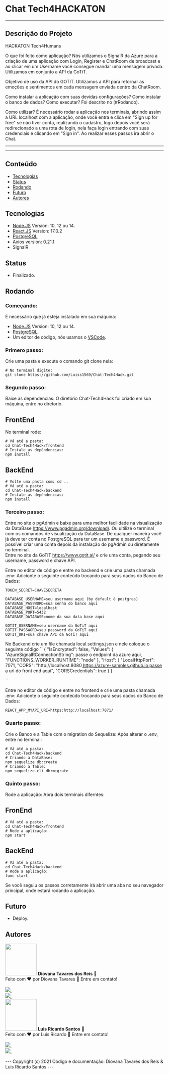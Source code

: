 # Chat Tech4HACKATON

---

## Descrição do Projeto

HACKATON Tech4Humans

O que foi feito como aplicação?
Nós utilizamos o SignalR da Azure para a criação de uma aplicação com Login, Register e ChatRoom de broadcast e ao clicar em um Username você consegue mandar uma mensagem privada. Utilizamos em conjunto a API da GoTiT.

Objetivo de uso da API do GOTIT.
Utilizamos a API para retornar as emoções e sentimentos em cada mensagem enviada dentro da ChatRoom.

Como instalar a aplicação com suas devidas configurações?
Como instalar o banco de dados?
Como executar?
Foi descrito no (#Rodando).

Como utilizar?
É necessário rodar a aplicação nos terminais, abrindo assim a URL localhost com a aplicação, onde você entra e clica em "Sign up for free" se não tiver conta, realizando o cadastro, logo depois você será redirecionado a uma rota de login, nela faça login entrando com suas credenciais e clicando em "Sign in". Ao realizar esses passos ira abrir o Chat.

---

<hr></hr>

## Conteúdo

- [Tecnologias](#Tecnologias)
- [Status](#Status)
- [Rodando](#Rodando)
- [Futuro](#Futuro)
- [Autores](#Autores)

## Tecnologias

- [Node.JS](https://nodejs.org/en/) Version: 10, 12 ou 14.
- [React.JS](https://pt-br.reactjs.org/) Version: 17.0.2
- [PostgreSQL](https://www.postgresql.org/)
- Axios version: 0.21.1
- SignalR

## Status

- Finalizado.

## Rodando

### Começando:

É necessário que já esteja instalado em sua máquina:

- [Node.JS](https://nodejs.org/en/) Version: 10, 12 ou 14.
- [PostgreSQL](https://www.postgresql.org/).
- Um editor de código, nós usamos o [VSCode](https://code.visualstudio.com/).

### Primero passo:

Crie uma pasta e execute o comando git clone nela:

```
# No terminal digite:
git clone https://github.com/Luiss1569/Chat-Tech4Hack.git
```

### Segundo passo:

Baixe as depêndencias:
O diretório Chat-Tech4Hack foi criado em sua máquina, entre no diretorio.

<h2>FrontEnd</h2>
No terminal rode:

```
# Vá até a pasta:
cd Chat-Tech4Hack/frontend
# Instale as depêndencias:
npm install
```

<h2>BackEnd</h2>

```
# Volte uma pasta com: cd ..
# Vá até a pasta:
cd Chat-Tech4Hack/backend
# Instale as depêndencias:
npm install
```

### Terceiro passo:

Entre no site o pgAdmin e baixe para uma melhor facilidade na visualização da DataBase https://www.pgadmin.org/download/. Ou ultilize o terminal com os comandos de visualização da DataBase. De qualquer maneira você já deve ter conta no PostgreSQL para ter um username e password. É possível criar uma conta depois da instalação do pgAdmin ou diretamente no terminal.  
Entre no site da GoTiT https://www.gotit.ai/ e crie uma conta, pegando seu username, password e chave API.

Entre no editor de código e entre no backend e crie uma pasta chamada .env:
Adicionte o seguinte conteúdo trocando para seus dados do Banco de Dados:

```
TOKEN_SECRET=CHAVESECRETA

DATABASE_USERNAME=seu username aqui (by default é postgres)
DATABASE_PASSWORD=sua senha do banco aqui
DATABASE_HOST=localhost
DATABASE_PORT=5432
DATABASE_DATABASE=nome da sua data base aqui

GOTIT_USERNAME=seu username da GoTiT aqui
GOTIT_PASSWORD=seu password da GoTiT aqui
GOTIT_URI=sua chave API da GoTiT aqui
```
No Backend crie um file chamada local.settings.json e nele coloque o seguinte código
``
{
  "IsEncrypted": false,
  "Values": {
    "AzureSignalRConnectionString": passe o endpoint da azure aqui,
    "FUNCTIONS_WORKER_RUNTIME": "node"
  },
  "Host": {
    "LocalHttpPort": 7071,
    "CORS": "http://localhost:8080,https://azure-samples.github.io,passe a url do front end aqui",
    "CORSCredentials": true
  }
}

``

Entre no editor de código e entre no frontend e crie uma pasta chamada .env:
Adicionte o seguinte conteúdo trocando para seus dados do Banco de Dados:

```
REACT_APP_MYAPI_URI=https:http://localhost:7071/
```

### Quarto passo:

Crie o Banco e a Table com o migration do Sequelize:
Após alterar o .env, entre no terminal:

```
# Vá até a pasta:
cd Chat-Tech4Hack/backend
# Criando a DataBase:
npm sequelize db:create
# Criando a Table:
npm sequelize-cli db:migrate
```

### Quinto passo:

Rode a aplicação:
Abra dois terminais diferntes:

<h2>FronEnd</h2>

```
# Vá até a pasta:
cd Chat-Tech4Hack/frontend
# Rode a aplicação:
npm start
```

<h2>BackEnd</h2>

```
# Vá até a pasta:
cd Chat-Tech4Hack/backend
# Rode a aplicação:
func start
```

Se você seguiu os passos corretamente irá abrir uma aba no seu navegador principal, onde estará rodando a aplicação.

## Futuro

- Deploy.

## Autores

<img src="https://avatars.githubusercontent.com/u/78224429?s=400&u=2dd2a42c63a60f2a1f519a16828ef8f0aa755467&v=4" width="100px;" alt=""/>
<b>Diovana Tavares dos Reis</b> 🐣 <br>
Feito com ❤️ por Diovana Tavares 🤝 Entre em contato! <br><br>
<a href="https://www.instagram.com/diovana_tavares/"> 
    <img src="https://img.shields.io/badge/Instagram-E4405F?style=for-the-badge&logo=instagram&logoColor=white" />
</a>&nbsp;&nbsp; <br>
<a href="mailto:diovanatavaresr@gmail.com">
    <img src="https://img.shields.io/badge/Gmail-D14836?style=for-the-badge&logo=gmail&logoColor=white" />
</a>&nbsp;&nbsp; <br>

<img src="https://pps.whatsapp.net/v/t61.24694-24/206849768_196039702456718_4788098615142983361_n.jpg?ccb=11-4&oh=b4a3d0472e61716dd44f4bbeaaef3f96&oe=611AE981" width="100px;" alt=""/>
<b>Luis Ricardo Santos</b> 👾 <br>
Feito com ❤️ por Luis Ricardo 🤝 Entre em contato! <br><br>
<a href="https://www.instagram.com/luisricar_do/"> 
    <img src="https://img.shields.io/badge/Instagram-E4405F?style=for-the-badge&logo=instagram&logoColor=white" />
</a>&nbsp;&nbsp; <br>
<a href="mailto:luisricardo0626@gmail.com">
    <img src="https://img.shields.io/badge/Gmail-D14836?style=for-the-badge&logo=gmail&logoColor=white" />
</a>&nbsp;&nbsp; <br>

--- Copyright (c) 2021 Código e documentação: Diovana Tavares dos Reis & Luis Ricardo Santos ---
